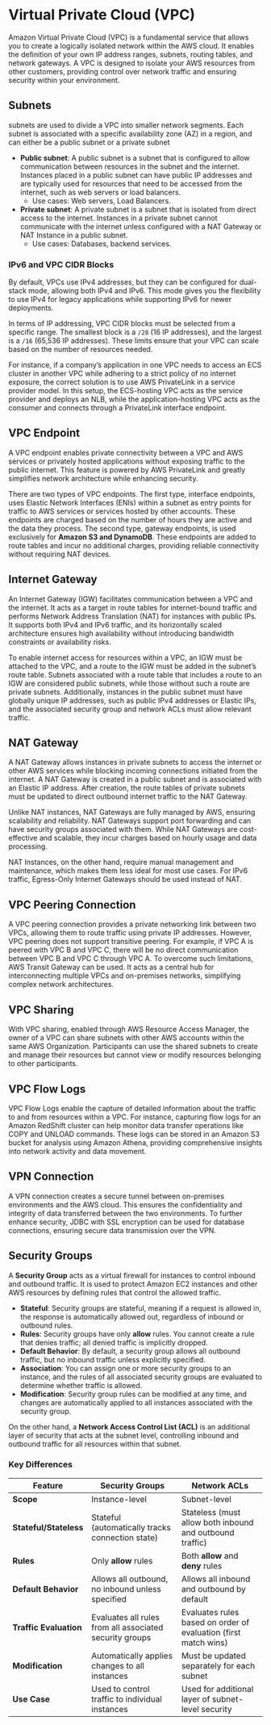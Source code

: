 # Virtual Private Cloud (VPC)

Amazon Virtual Private Cloud (VPC) is a fundamental service that allows you to create a logically isolated network within the AWS cloud. It enables the definition of your own IP address ranges, subnets, routing tables, and network gateways. A VPC is designed to isolate your AWS resources from other customers, providing control over network traffic and ensuring security within your environment.

## Subnets

subnets are used to divide a VPC into smaller network segments. Each subnet is associated with a specific availability zone (AZ) in a region, and can either be a public subnet or a private subnet

- **Public subnet**: A public subnet is a subnet that is configured to allow communication between resources in the subnet and the internet. Instances placed in a public subnet can have public IP addresses and are typically used for resources that need to be accessed from the internet, such as web servers or load balancers.
    - Use cases: Web servers, Load Balancers.
- **Private subnet**: A private subnet is a subnet that is isolated from direct access to the internet. Instances in a private subnet cannot communicate with the internet unless configured with a NAT Gateway or NAT Instance in a public subnet.
    - Use cases: Databases, backend services.

### IPv6 and VPC CIDR Blocks

By default, VPCs use IPv4 addresses, but they can be configured for dual-stack mode, allowing both IPv4 and IPv6. This mode gives you the flexibility to use IPv4 for legacy applications while supporting IPv6 for newer deployments.

In terms of IP addressing, VPC CIDR blocks must be selected from a specific range. The smallest block is a `/28` (16 IP addresses), and the largest is a `/16` (65,536 IP addresses). These limits ensure that your VPC can scale based on the number of resources needed.

For instance, if a company’s application in one VPC needs to access an ECS cluster in another VPC while adhering to a strict policy of no internet exposure, the correct solution is to use AWS PrivateLink in a service provider model. In this setup, the ECS-hosting VPC acts as the service provider and deploys an NLB, while the application-hosting VPC acts as the consumer and connects through a PrivateLink interface endpoint.

## VPC Endpoint

A VPC endpoint enables private connectivity between a VPC and AWS services or privately hosted applications without exposing traffic to the public internet. This feature is powered by AWS PrivateLink and greatly simplifies network architecture while enhancing security.

There are two types of VPC endpoints. The first type, interface endpoints, uses Elastic Network Interfaces (ENIs) within a subnet as entry points for traffic to AWS services or services hosted by other accounts. These endpoints are charged based on the number of hours they are active and the data they process. The second type, gateway endpoints, is used exclusively for **Amazon S3 and DynamoDB**. These endpoints are added to route tables and incur no additional charges, providing reliable connectivity without requiring NAT devices.

## Internet Gateway

An Internet Gateway (IGW) facilitates communication between a VPC and the internet. It acts as a target in route tables for internet-bound traffic and performs Network Address Translation (NAT) for instances with public IPs. It supports both IPv4 and IPv6 traffic, and its horizontally scaled architecture ensures high availability without introducing bandwidth constraints or availability risks.

To enable internet access for resources within a VPC, an IGW must be attached to the VPC, and a route to the IGW must be added in the subnet’s route table. Subnets associated with a route table that includes a route to an IGW are considered public subnets, while those without such a route are private subnets. Additionally, instances in the public subnet must have globally unique IP addresses, such as public IPv4 addresses or Elastic IPs, and the associated security group and network ACLs must allow relevant traffic.

## NAT Gateway

A NAT Gateway allows instances in private subnets to access the internet or other AWS services while blocking incoming connections initiated from the internet. A NAT Gateway is created in a public subnet and is associated with an Elastic IP address. After creation, the route tables of private subnets must be updated to direct outbound internet traffic to the NAT Gateway.

Unlike NAT instances, NAT Gateways are fully managed by AWS, ensuring scalability and reliability. NAT Gateways support port forwarding and can have security groups associated with them. While NAT Gateways are cost-effective and scalable, they incur charges based on hourly usage and data processing.

NAT Instances, on the other hand, require manual management and maintenance, which makes them less ideal for most use cases. For IPv6 traffic, Egress-Only Internet Gateways should be used instead of NAT.

## VPC Peering Connection

A VPC peering connection provides a private networking link between two VPCs, allowing them to route traffic using private IP addresses. However, VPC peering does not support transitive peering. For example, if VPC A is peered with VPC B and VPC C, there will be no direct communication between VPC B and VPC C through VPC A. To overcome such limitations, AWS Transit Gateway can be used. It acts as a central hub for interconnecting multiple VPCs and on-premises networks, simplifying complex network architectures.

## VPC Sharing

With VPC sharing, enabled through AWS Resource Access Manager, the owner of a VPC can share subnets with other AWS accounts within the same AWS Organization. Participants can use the shared subnets to create and manage their resources but cannot view or modify resources belonging to other participants.

## VPC Flow Logs

VPC Flow Logs enable the capture of detailed information about the traffic to and from resources within a VPC. For instance, capturing flow logs for an Amazon RedShift cluster can help monitor data transfer operations like COPY and UNLOAD commands. These logs can be stored in an Amazon S3 bucket for analysis using Amazon Athena, providing comprehensive insights into network activity and data movement.

## VPN Connection

A VPN connection creates a secure tunnel between on-premises environments and the AWS cloud. This ensures the confidentiality and integrity of data transferred between the two environments. To further enhance security, JDBC with SSL encryption can be used for database connections, ensuring secure data transmission over the VPN.

## Security Groups

A **Security Group** acts as a virtual firewall for instances to control inbound and outbound traffic. It is used to protect Amazon EC2 instances and other AWS resources by defining rules that control the allowed traffic.

- **Stateful**: Security groups are stateful, meaning if a request is allowed in, the response is automatically allowed out, regardless of inbound or outbound rules.
- **Rules**: Security groups have only **allow** rules. You cannot create a rule that denies traffic; all denied traffic is implicitly dropped.
- **Default Behavior**: By default, a security group allows all outbound traffic, but no inbound traffic unless explicitly specified.
- **Association**: You can assign one or more security groups to an instance, and the rules of all associated security groups are evaluated to determine whether traffic is allowed.
- **Modification**: Security group rules can be modified at any time, and changes are automatically applied to all instances associated with the security group.

On the other hand, a **Network Access Control List (ACL)** is an additional layer of security that acts at the subnet level, controlling inbound and outbound traffic for all resources within that subnet.

### Key Differences

| Feature                  | **Security Groups**                                | **Network ACLs**                              |
|--------------------------|----------------------------------------------------|------------------------------------------------|
| **Scope**                | Instance-level                                    | Subnet-level                                  |
| **Stateful/Stateless**   | Stateful (automatically tracks connection state)   | Stateless (must allow both inbound and outbound traffic) |
| **Rules**                | Only **allow** rules                               | Both **allow** and **deny** rules              |
| **Default Behavior**     | Allows all outbound, no inbound unless specified   | Allows all inbound and outbound by default    |
| **Traffic Evaluation**   | Evaluates all rules from all associated security groups | Evaluates rules based on order of evaluation (first match wins) |
| **Modification**         | Automatically applies changes to all instances     | Must be updated separately for each subnet    |
| **Use Case**             | Used to control traffic to individual instances    | Used for additional layer of subnet-level security |
